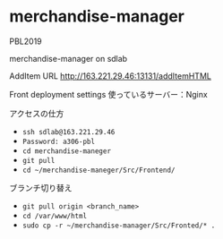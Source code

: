 # merchandise-manager
PBL2019

merchandise-manager on sdlab

AddItem URL
http://163.221.29.46:13131/addItemHTML

Front deployment settings
使っているサーバー：Nginx

アクセスの仕方
*  `ssh sdlab@163.221.29.46`
*  `Password: a306-pbl`
*  `cd merchandise-maneger`  
*  `git pull`  
*  `cd ~/merchandise-maneger/Src/Frontend/` 

ブランチ切り替え
*  `git pull origin <branch_name>`  
*  `cd /var/www/html`  
*  `sudo cp -r ~/merchandise-manager/Src/Fronted/* .`  
